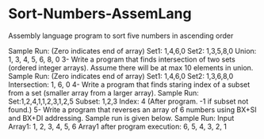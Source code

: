 # Sort-Numbers-AssemLang
Assembly language program to sort five numbers in ascending order

Sample Run: (Zero indicates end of array)
Set1: 1,4,6,0
Set2: 1,3,5,8,0
Union: 1, 3, 4, 5, 6, 8, 0
3- Write a program that finds intersection of two sets (ordered integer arrays). Assume there will
be at max 10 elements in union.
Sample Run: (Zero indicates end of array)
Set1: 1,4,6,0
Set2: 1,3,6,8,0
Intersection: 1, 6, 0
4- Write a program that finds staring index of a subset from a set (smaller array from a larger
array).
Sample Run:
Set:1,2,4,1,1,2,3,1,2,5
Subset: 1,2,3
Index: 4 (After program. -1 if subset not found.)
5- Write a program that reverses an array of 6 numbers using BX+SI and BX+DI addressing. Sample
run is given below.
Sample Run:
Input Array1: 1, 2, 3, 4, 5, 6
Array1 after program execution: 6, 5, 4, 3, 2, 1 
